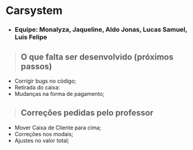 # Carsystem

* ### Equipe: Monalyza, Jaqueline, Aldo Jonas, Lucas Samuel, Luis Felipe

> ## O que falta ser desenvolvido (próximos passos)
   * Corrigir bugs no código;
   * Retirada do caixa:
   * Mudanças na forma de pagamento;

> ## Correções pedidas pelo professor
   * Mover Caixa de Cliente para cima;
   * Correções nos modais;
   * Ajustes no valor total;

